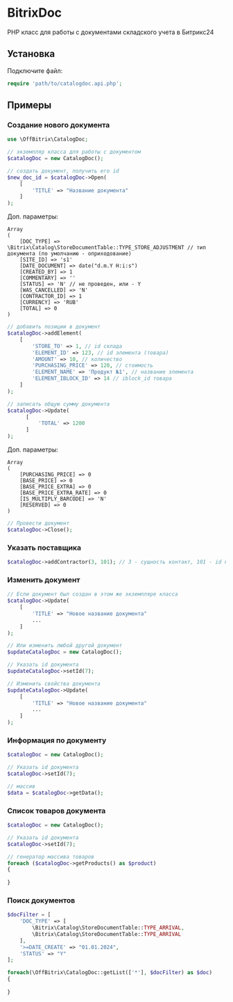 # BitrixDoc

PHP класс для работы с документами складского учета в Битрикс24

## Установка

Подключите файл:
```php
require 'path/to/catalogdoc.api.php';
```
## Примеры
### Создание нового документа
```php
use \OffBitrix\CatalogDoc;

// экземпляр класса для работы с документом
$catalogDoc = new CatalogDoc();

// создать документ, получить его id
$new_doc_id = $catalogDoc->Open(
    [
        'TITLE' => "Название документа"
    ]
);
```
Доп. параметры:
```text
Array
(
    [DOC_TYPE] => \Bitrix\Catalog\StoreDocumentTable::TYPE_STORE_ADJUSTMENT // тип документа (по умолчанию - оприходование)
    [SITE_ID] => 's1'
    [DATE_DOCUMENT] => date("d.m.Y H:i:s") 
    [CREATED_BY] => 1
    [COMMENTARY] => ''
    [STATUS] => 'N' // не проведен, или - Y
    [WAS_CANCELLED] => 'N'
    [CONTRACTOR_ID] => 1
    [CURRENCY] => 'RUB'
    [TOTAL] => 0
)
```

```php
// добавить позиции в документ
$catalogDoc->addElement(
    [
        'STORE_TO' => 1, // id склада
        'ELEMENT_ID' => 123, // id элемента (товара)
        'AMOUNT' => 10, // количество
        'PURCHASING_PRICE' => 120, // стоимость
        'ELEMENT_NAME' => 'Продукт №1', // название элемента
        'ELEMENT_IBLOCK_ID' => 14 // iblock_id товара
    ]
);

// записать общую сумму документа
$catalogDoc->Update(
      [
          'TOTAL' => 1200
      ]
);
```
Доп. параметры:
```text
Array
(
    [PURCHASING_PRICE] => 0
    [BASE_PRICE] => 0
    [BASE_PRICE_EXTRA] => 0
    [BASE_PRICE_EXTRA_RATE] => 0
    [IS_MULTIPLY_BARCODE] => 'N'
    [RESERVED] => 0
)
```

```php
// Провести документ
$catalogDoc->Close();
```

### Указать поставщика
```php
$catalogDoc->addContractor(3, 101); // 3 - сущность контакт, 101 - id контакта
```

### Изменить документ
```php
// Если документ был создан в этом же экземпляре класса
$catalogDoc->Update(
    [
        'TITLE' => "Новое название документа"
        ...
    ]
);

// Или изменить любой другой документ
$updateCatalogDoc = new CatalogDoc();

// Указать id документа
$updateCatalogDoc->setId(7);

// Изменить свойства документа
$updateCatalogDoc->Update(
    [
        'TITLE' => "Новое название документа"
        ...
    ]
);
```
### Информация по документу
```php
$catalogDoc = new CatalogDoc();

// Указать id документа
$catalogDoc->setId(7);

// массив
$data = $catalogDoc->getData();
```
### Список товаров документа
```php
$catalogDoc = new CatalogDoc();

// Указать id документа
$catalogDoc->setId(7);

// генератор массива товаров
foreach ($catalogDoc->getProducts() as $product)
{
    
}
```
### Поиск документов
```php
$docFilter = [
    'DOC_TYPE' => [
        \Bitrix\Catalog\StoreDocumentTable::TYPE_ARRIVAL,
        \Bitrix\Catalog\StoreDocumentTable::TYPE_ARRIVAL
    ],
    '>=DATE_CREATE' => "01.01.2024",
    'STATUS' => "Y"
];

foreach(\OffBitrix\CatalogDoc::getList(['*'], $docFilter) as $doc)
{
    
}
```
